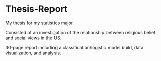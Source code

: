# Thesis-Report

My thesis for my statistics major.

Consisted of an investigation of the relationship between religious belief and social views in the US.

30-page report including a classification/logistic model build, data visualization, and analysis.
